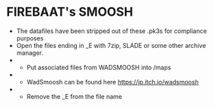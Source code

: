 # FIREBAAT's SMOOSH
- The datafiles have been stripped out of these .pk3s for compliance purposes
- Open the files ending in _E with 7zip, SLADE or some other archive manager.
- - Put associated files from WADSMOOSH into /maps
- - WadSmoosh can be found here https://jp.itch.io/wadsmoosh
- - Remove the _E from the file name